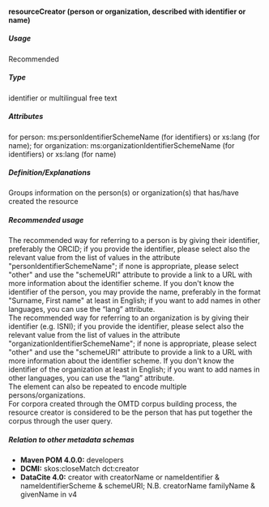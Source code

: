 #### resourceCreator (person or organization, described with identifier or name)
##### Usage
Recommended
##### Type
identifier or multilingual free text
##### Attributes
for person: ms:personIdentifierSchemeName (for identifiers) or xs:lang (for name); for organization: ms:organizationIdentifierSchemeName (for identifiers) or xs:lang (for name)
##### Definition/Explanations
 Groups information on the person(s) or organization(s) that has/have created the resource
##### Recommended usage
The recommended way for referring to a person is by giving their identifier, preferably the ORCID; if you provide the identifier, please select also the relevant value from the list of values in the attribute "personIdentifierSchemeName"; if none is appropriate, please select "other" and use the "schemeURI" attribute to provide a link to a URL with more information about the identifier scheme. 
If you don't know the identifier of the person, you may provide the name, preferably in the format "Surname, First name" at least in English; if you want to add names in other languages, you can use the “lang” attribute.  
The recommended way for referring to an organization is by giving their identifier (e.g. ISNI); if you provide the identifier, please select also the relevant value from the list of values in the attribute "organizationIdentifierSchemeName"; if none is appropriate, please select "other" and use the "schemeURI" attribute to provide a link to a URL with more information about the identifier scheme. 
If you don't know the identifier of the organization at least in English; if you want to add names in other languages, you can use the “lang” attribute.  
The element can also be repeated to encode multiple persons/organizations.  
For corpora created through the OMTD corpus building process, the resource creator is considered to be the person that has put together the corpus through the user query.
##### Relation to other metadata schemas
* **Maven POM 4.0.0:** developers
* **DCMI:** skos:closeMatch dct:creator
* **DataCite 4.0:** creator with creatorName or nameIdentifier & nameIdentifierScheme & schemeURI; N.B. creatorName familyName & givenName in v4
